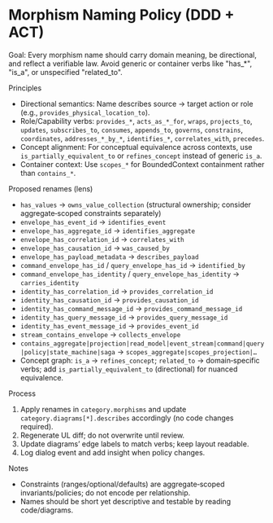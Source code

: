 # Morphism Naming Policy (DDD + ACT)

Goal: Every morphism name should carry domain meaning, be directional, and reflect a verifiable law. Avoid generic or container verbs like "has_*", "is_a", or unspecified "related_to".

Principles
- Directional semantics: Name describes source → target action or role (e.g., `provides_physical_location_to`).
- Role/Capability verbs: `provides_*`, `acts_as_*_for`, `wraps`, `projects_to`, `updates`, `subscribes_to`, `consumes`, `appends_to`, `governs`, `constrains`, `coordinates`, `addresses_*_by_*`, `identifies_*`, `correlates_with`, `precedes`.
- Concept alignment: For conceptual equivalence across contexts, use `is_partially_equivalent_to` or `refines_concept` instead of generic `is_a`.
- Container context: Use `scopes_*` for BoundedContext containment rather than `contains_*`.

Proposed renames (lens)
- `has_values` → `owns_value_collection` (structural ownership; consider aggregate‑scoped constraints separately)
- `envelope_has_event_id` → `identifies_event`
- `envelope_has_aggregate_id` → `identifies_aggregate`
- `envelope_has_correlation_id` → `correlates_with`
- `envelope_has_causation_id` → `was_caused_by`
- `envelope_has_payload_metadata` → `describes_payload`
- `command_envelope_has_id` / `query_envelope_has_id` → `identified_by`
- `command_envelope_has_identity` / `query_envelope_has_identity` → `carries_identity`
- `identity_has_correlation_id` → `provides_correlation_id`
- `identity_has_causation_id` → `provides_causation_id`
- `identity_has_command_message_id` → `provides_command_message_id`
- `identity_has_query_message_id` → `provides_query_message_id`
- `identity_has_event_message_id` → `provides_event_id`
- `stream_contains_envelope` → `collects_envelope`
- `contains_aggregate|projection|read_model|event_stream|command|query|policy|state_machine|saga` → `scopes_aggregate|scopes_projection|…`
- Concept graph: `is_a` → `refines_concept`; `related_to` → domain‑specific verbs; add `is_partially_equivalent_to` (directional) for nuanced equivalence.

Process
1) Apply renames in `category.morphisms` and update `category.diagrams[*].describes` accordingly (no code changes required).
2) Regenerate UL diff; do not overwrite until review.
3) Update diagrams’ edge labels to match verbs; keep layout readable.
4) Log dialog event and add insight when policy changes.

Notes
- Constraints (ranges/optional/defaults) are aggregate‑scoped invariants/policies; do not encode per relationship.
- Names should be short yet descriptive and testable by reading code/diagrams.
